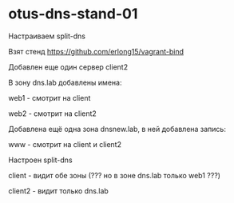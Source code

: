 # otus-dns-stand-01

Настраиваем split-dns

Взят стенд https://github.com/erlong15/vagrant-bind

Добавлен еще один сервер client2

В зону dns.lab добавлены имена:

web1 - смотрит на client

web2 - смотрит на client2

Добавлена ещё одна зона dnsnew.lab, в ней добавлена запись:

www - смотрит на client и client2

Настроен split-dns

client - видит обе зоны (??? но в зоне dns.lab только web1 ???)

client2 - видит только dns.lab
